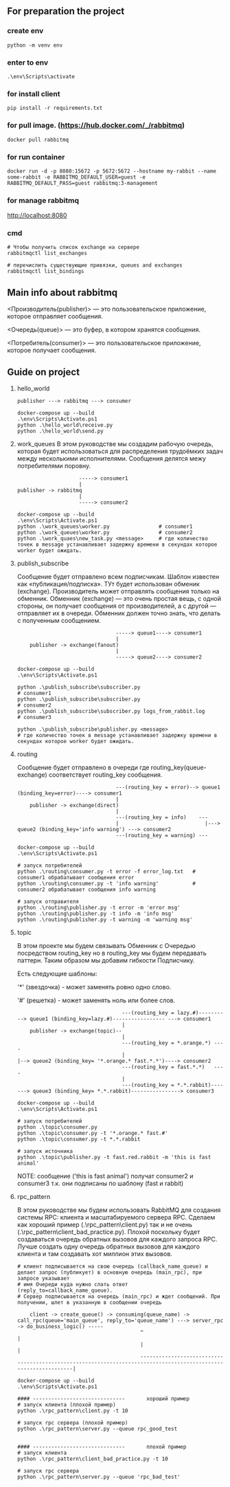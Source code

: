 ## For preparation the project

### create env

`python -m venv env`

### enter to env

`.\env\Scripts\activate`

### for install client

`pip install -r requirements.txt`

### for pull image. (<https://hub.docker.com/_/rabbitmq>)

`docker pull rabbitmq`

### for run container

`docker run -d -p 8080:15672 -p 5672:5672 --hostname my-rabbit --name some-rabbit -e RABBITMQ_DEFAULT_USER=guest -e RABBITMQ_DEFAULT_PASS=guest rabbitmq:3-management`

### for manage rabbitmq

<http://localhost:8080>

### cmd

```
# Чтобы получить список exchange на сервере
rabbitmqctl list_exchanges
```

```
# перечислить существующие привязки, queues and exchanges
rabbitmqctl list_bindings
```

## Main info about rabbitmq

<Производитель(publisher)> — это пользовательское приложение, которое отправляет сообщения.

<Очередь(queue)> — это буфер, в котором хранятся сообщения.

<Потребитель(consumer)> — это пользовательское приложение, которое получает сообщения.

## Guide on project

1. hello_world

   ```
   publisher ---> rabbitmq ---> consumer
   ```

   ```
   docker-compose up --build
   .\env\Scripts\Activate.ps1
   python .\hello_world\receive.py
   python .\hello_world\send.py
   ```

2. work_queues
   В этом руководстве мы создадим рабочую очередь, которая будет использоваться для распределения трудоёмких задач между несколькими исполнителями. Сообщения делятся межу потребителями поровну.

   ```
                       -----> consumer1
                       |
   publisher -> rabbitmq
                       |
                       -----> consumer2
   ```

   ```
   docker-compose up --build
   .\env\Scripts\Activate.ps1
   python .\work_queues\worker.py                # consumer1
   python .\work_queues\worker.py                # consumer2
   python .\work_quaes\new_task.py <message>     # где количество точек в message устанавливает задержку времени в секундах которое worker будет ожидать.
   ```

3. publish_subscribe

   Сообщение будет отправлено всем подписчикам. Шаблон известен как «публикация/подписка».
   ТУт будет использован обменик (exchange). Производитель может отправлять сообщения только на обменник. Обменник (exchange) — это очень простая вещь, с одной стороны, он получает сообщения от производителей, а с другой — отправляет их в очереди. Обменник должен точно знать, что делать с полученным сообщением.

   ```
                                   -----> queue1----> consumer1
                                   |
       publisher -> exchange(fanout)
                                   |
                                   -----> queue2----> consumer2

   ```

   ```
   docker-compose up --build
   .\env\Scripts\Activate.ps1

   python .\publish_subscribe\subscriber.py                               # consumer1
   python .\publish_subscribe\subscriber.py                               # consumer2
   python .\publish_subscribe\subscriber.py logs_from_rabbit.log          # consumer3

   python .\publish_subscribe\publisher.py <message>                      # где количество точек в message устанавливает задержку времени в секундах которое worker будет ожидать.
   ```

4. routing

   Сообщение будет отправлено в очереди где routing_key(queue-exchange) соответствует routing_key сообщения.

   ```
                                   ---(routing_key = error)--> queue1 (binding_key=error)----> consumer1
                                   |
       publisher -> exchange(direct)
                                   |
                                   ---(routing_key = info)    ---
                                   |                            |--->  queue2 (binding_key='info warning') ---> consumer2
                                   ---(routing_key = warning) ---
   ```

   ```
   docker-compose up --build
   .\env\Scripts\Activate.ps1

   # запуск потребителей
   python .\routing\consumer.py -t error -f error_log.txt   # consumer1 обрабатывает сообщения error
   python .\routing\consumer.py -t 'info warning'           # consumer2 обрабатывает сообщения info warning

   # запуск отправителя
   python .\routing\publisher.py -t error -m 'error msg'
   python .\routing\publisher.py -t info -m 'info msg'
   python .\routing\publisher.py -t warning -m 'warning msg'
   ```

5. topic

   В этом проекте мы будем связывать Обменник с Очередью посредством routing_key но в routing_key мы будем передавать паттерн.
   Таким образом мы добавим гибкости Подписчику.

   Есть следующие шаблоны:

   '\*' (звездочка) - может заменять ровно одно слово.

   '#' (решетка) - может заменять ноль или более слов.

   ```
                                     ---(routing_key = lazy.#)----------> queue1 (binding_key=lazy.#)----------------- ---> consumer1
                                     |
       publisher -> exchange(topic)--
                                     |
                                     ---(routing_key = *.orange.*) ----
                                     |                                |--> queue2 (binding_key= '*.orange.* fast.*.*')----> consumer2
                                     ---(routing_key = fast.*.*)   ----
                                     |
                                     ---(routing_key = *.*.rabbit)-------> queue3 (binding_key= *.*.rabbit)----------------> consumer3

   ```

   ```
   docker-compose up --build
   .\env\Scripts\Activate.ps1

   # запуск потребителей
   python .\topic\consumer.py
   python .\topic\consumer.py -t '*.orange.* fast.#'
   python .\topic\consumer.py -t *.*.rabbit

   # запуск источника
   python .\topic\publisher.py -t fast.red.rabbit -m 'this is fast animal'
   ```

   NOTE: сообщение ('this is fast animal') получат consumer2 и consumer3 т.к. они подписаны по шаблону (fast и rabbit)

6. rpc_pattern

   В этом руководстве мы будем использовать RabbitMQ для создания системы RPC: клиента и масштабируемого сервера RPC.
   Сделаем как хороший пример (.\rpc_pattern\client.py) так и не очень (.\rpc_pattern\client_bad_practice.py).
   Плохой поскольку будет создаваться очередь обратных вызовов для каждого запроса RPC.
   Лучше создать одну очередь обратных вызовов для каждого клиента и там создавать хот миллион этих вызовов.

   ```
   # клиент подписывается на свою очередь (callback_name_queue) и делает запрос (публикует) в основную очередь (main_rpc), при запросе указывает
   # имя Очереди куда нужно слать ответ (reply_to=callback_name_queue).
   # Сервер подписывается на очередь (main_rpc) и ждет сообщений. При получении, шлет в указанную в сообщении очередь

       client -> create_queue() -> consuming(queue_name) -> call_rpc(queue='main_queue', reply_to='queue_name') ---> server_rpc -> do_business_logic() -----
                                           ^                                                                                                               |
                                           |                                                                                                               |
                                           ----------------------------------------------------------------------------------------------------------------|

   ```

   ```
   docker-compose up --build
   .\env\Scripts\Activate.ps1

   #### ------------------------------       хороший пример
   # запуск клиента (плохой пример)
   python .\rpc_pattern\client.py -t 10

   # запуск rpc сервера (плохой пример)
   python .\rpc_pattern\server.py --queue rpc_good_test


   #### ------------------------------       плохой пример
   # запуск клиента
   python .\rpc_pattern\client_bad_practice.py -t 10

   # запуск rpc сервера
   python .\rpc_pattern\server.py --queue 'rpc_bad_test'

   ```

